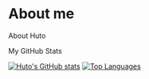# About me
About Huto

My GitHub Stats

[![Huto's GitHub stats](https://github-readme-stats.vercel.app/api?username=hutotpn&show_icons=true)](https://github.com/hutotpn)
[![Top Languages](https://github-readme-stats.vercel.app/api/top-langs/?username=hutotpn)](https://github.com/hutotpn)

